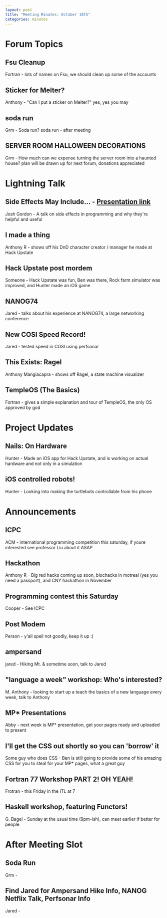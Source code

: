 ```yaml
---
layout: post
title: "Meeting Minutes: October 10th"
categories: minutes
---
```


# Forum Topics

## Fsu Cleanup
Fortran - lots of names on Fsu, we should clean up some of the accounts

## Sticker for Melter?
Anthony - "Can I put a sticker on Melter?" yes, yes you may

## soda run
Grm - Soda run? soda run - after meeting

## SERVER ROOM HALLOWEEN DECORATIONS
Grm - How much can we expense turning the server room into a haunted house? plan will be drawn up for next forum, donations appreciated

# Lightning Talk

## Side Effects May Include... - [Presentation link](https://docs.google.com/presentation/d/1HCI2U87EPzsb2kJfqNc1MpJDWzOoX2wEOiY4EmytvbA/edit?usp=sharing)
Josh Gordon - A talk on side effects in programming and why they're helpful and useful

## I made a thing
Anthony R - shows off his DnD character creator / manager he made at Hack Upstate

## Hack Upstate post mordem
Someone - Hack Upstate was fun, Ben was there, Rock farm simulator was improved, and Hunter made an iOS game

## NANOG74
Jared - talks about his experience at NANOG74, a large networking conference

## New COSI Speed Record!
Jared - tested speed in COSI using perfsonar

## This Exists: Ragel
Anthony Mangiacapra - shows off Ragel, a state machine visualizer

## TempleOS (The Basics)	
Fortran - gives a simple explanation and tour of TempleOS, the only OS approved by god

# Project Updates

## Nails: On Hardware
Hunter - Made an iOS app for Hack Upstate, and is working on actual hardware and not only in a simulation

## iOS controlled robots!
Hunter - Looking into making the turtlebots controllable from his phone

# Announcements

## ICPC
ACM - international programming competition this saturday, if youre interested see professor Liu about it ASAP

## Hackathon
Anthony R - Big red hacks coming up soon, blochacks in motreal (yes you need a passport), and CNY hackathon in November

## Programming contest this Saturday
Cooper - See ICPC

## Post Modem
Person - y'all spell not goodly, keep it up :)

## ampersand
jared - Hiking Mt. & sometime soon, talk to Jared

## "language a week" workshop: Who's interested?
M. Anthony - looking to start up a teach the basics of a new language every week, talk to Anthony

## MP* Presentations
Abby - next week is MP* presentation, get your pages ready and uploaded to present

## I'll get the CSS out shortly so you can 'borrow' it
Some guy who does CSS - Ben is still going to provide some of his amazing CSS for you to steal for your MP* pages, what a great guy

## Fortran 77 Workshop PART 2! OH YEAH!	
Frotran - this Friday in the ITL at 7

## Haskell workshop, featuring Functors!
G. Bagel - Sunday at the usual time (9pm-ish), can meet earlier if better for people

# After Meeting Slot

## Soda Run
Grm - 

## Find Jared for Ampersand Hike Info, NANOG Netflix Talk, Perfsonar Info	
Jared - 